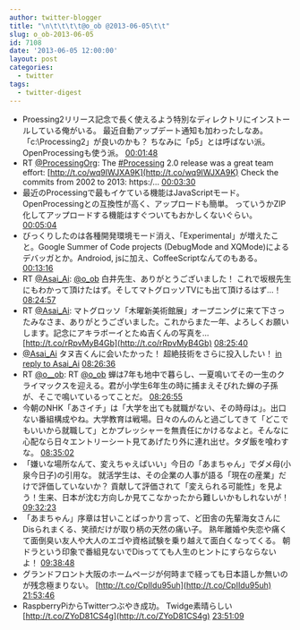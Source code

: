 ```yaml
---
author: twitter-blogger
title: "\n\t\t\t\t@o_ob @2013-06-05\t\t"
slug: o_ob-2013-06-05
id: 7108
date: '2013-06-05 12:00:00'
layout: post
categories:
  - twitter
tags:
  - twitter-digest
---
```


*   Proessing2リリース記念で長く使えるよう特別なディレクトリにインストールしている俺がいる。 最近自動アップデート通知も加わったしなあ。 「c:\Processing2」が良いのかも？ ちなみに「p5」とは呼ばない派。 OpenProcessingも使う派。 [00:01:48](http://twitter.com/o_ob/statuses/341932805229539328)
*   RT [@ProcessingOrg](http://twitter.com/ProcessingOrg): The [#Processing](http://search.twitter.com/search?q=%23Processing) 2.0 release was a great team effort: [http://t.co/wq9IWJXA9K](http://t.co/wq9IWJXA9K) Check the commits from 2002 to 2013: https:/… [00:03:30](http://twitter.com/o_ob/statuses/341933232243216384)
*   最近のProcessingで最もイケている機能はJavaScriptモード。 OpenProcessingとの互換性が高く、アップロードも簡単。 っていうかZIP化してアップロードする機能はすぐついてもおかしくないぐらい。 [00:05:04](http://twitter.com/o_ob/statuses/341933629276033025)
*   びっくりしたのは各種開発環境モード消え、「Experimental」が増えたこと。Google Summer of Code projects (DebugMode and XQMode)によるデバッガとか。Androiod, jsに加え、CoffeeScriptなんてのもある。 [00:13:16](http://twitter.com/o_ob/statuses/341935690881302530)
*   RT [@Asai_Ai](http://twitter.com/Asai_Ai): [@o_ob](http://twitter.com/o_ob) 白井先生、ありがとうございました！ これで坂根先生にもわかって頂けたはず。そしてマトグロッソTVにも出て頂けるはず…！ [08:24:57](http://twitter.com/o_ob/statuses/342059429103013892)
*   RT [@Asai_Ai](http://twitter.com/Asai_Ai): マトグロッソ「木曜新美術館展」オープニングに来て下さったみなさま、ありがとうございました。これからまた一年、よろしくお願いします。記念にアキラボーイとたぬ吉くんの写真を… [http://t.co/rRpvMyB4Gb](http://t.co/rRpvMyB4Gb) [08:25:40](http://twitter.com/o_ob/statuses/342059606442381312)
*   [@Asai_Ai](http://twitter.com/Asai_Ai) タヌ吉くんに会いたかった！ 超絶技術をさらに投入したい！ [in reply to Asai_Ai](http://twitter.com/Asai_Ai/statuses/341981305979932673) [08:26:36](http://twitter.com/o_ob/statuses/342059841520541699)
*   RT [@o__ob](http://twitter.com/o__ob): RT [@o_ob](http://twitter.com/o_ob) 蝉は7年も地中で暮らし、一夏鳴いてその一生のクライマックスを迎える。君が小学生6年生の時に捕まえそびれた蝉の子孫が、そこで鳴いているってことだ。 [08:26:55](http://twitter.com/o_ob/statuses/342059922286063617)
*   今朝のNHK「あさイチ」は「大学を出ても就職がない、その時母は」。出口ない番組構成やね。大学教育は戦場。日々のんのんと過ごしてきて「どこでもいいから就職して」とかプレッシャーを無責任にかけるなよと。そんなに心配なら日々エントリーシート見てあげたり外に連れ出せ。タダ飯を喰わすな。 [08:35:02](http://twitter.com/o_ob/statuses/342061964169723905)
*   「嫌いな場所なんて、変えちゃえばいい」今日の「あまちゃん」でダメ母(小泉今日子)の引用な。 就活学生は、その企業の人事が語る「現在の産業」だけで評価していないか？ 貢献して評価されて「変えられる可能性」を見よう！生来、日本が沈む方向しか見てこなかったから難しいかもしれないが！ [09:32:23](http://twitter.com/o_ob/statuses/342076399106019328)
*   「あまちゃん」序章は甘いことばっかり言って、ど田舎の先輩海女さんにDisられまくる、笑顔だけが取り柄の天然の痛い子。 熟年離婚や失恋や痛くて面倒臭い友人や大人のエゴや資格試験を乗り越えて面白くなってくる。 朝ドラという印象で番組見ないでDisってても人生のヒントにすらならないよ！ [09:38:48](http://twitter.com/o_ob/statuses/342078011849469954)
*   グランドフロント大阪のホームページが何時まで経っても日本語しか無いのが残念極まりない。 [http://t.co/CpIIdu95uh](http://t.co/CpIIdu95uh) [21:53:46](http://twitter.com/o_ob/statuses/342262972271452160)
*   RaspberryPiからTwitterつぶやき成功。 Twidge素晴らしい [http://t.co/ZYoD81CS4g](http://t.co/ZYoD81CS4g) [23:51:09](http://twitter.com/o_ob/statuses/342292512196673536)